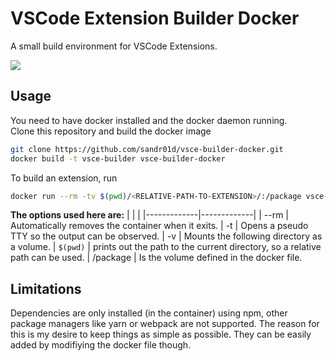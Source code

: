 # VSCode Extension Builder Docker

A small build environment for VSCode Extensions.

<p>
<img src="https://img.shields.io/github/license/sandr01d/vsce-builder-docker"/>
</p>

## Usage

You need to have docker installed and the docker daemon running.  
Clone this repository and build the docker image

```bash
git clone https://github.com/sandr01d/vsce-builder-docker.git
docker build -t vsce-builder vsce-builder-docker
```

To build an extension, run
```bash
docker run --rm -tv $(pwd)/<RELATIVE-PATH-TO-EXTENSION>/:/package vsce-builder
```
**The options used here are:**
|             |             |
|-------------|-------------|
| --rm        | Automatically removes the container when it exits.
| -t          | Opens a pseudo TTY so the output can be observed.
| -v          | Mounts the following directory as a volume.
| ``$(pwd)``  | prints out the path to the current directory, so a relative path can be used.
| /package    | Is the volume defined in the docker file.

## Limitations

Dependencies are only installed (in the container) using npm, other package managers like yarn or webpack are not supported. The reason for this is my desire to keep things as simple as possible. They can be easily added by modifiying the docker file though.

